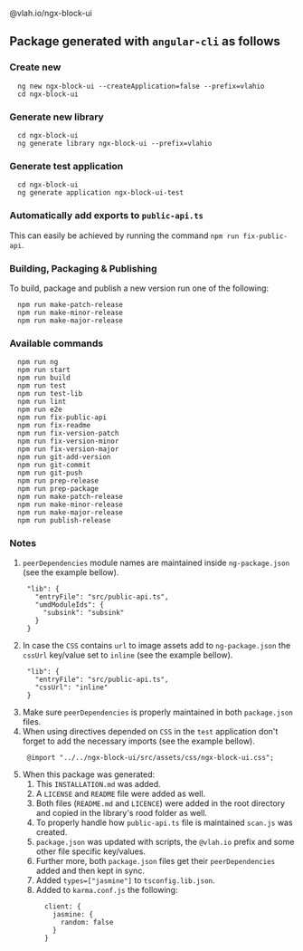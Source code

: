 @vlah.io/ngx-block-ui

Package generated with `angular-cli` as follows
----------------------------------------------------------

### Create new

```
  ng new ngx-block-ui --createApplication=false --prefix=vlahio
  cd ngx-block-ui
```

### Generate new library

```
  cd ngx-block-ui
  ng generate library ngx-block-ui --prefix=vlahio
```

### Generate test application

```
  cd ngx-block-ui
  ng generate application ngx-block-ui-test
```

### Automatically add exports to `public-api.ts`

This can easily be achieved by running the command `npm run fix-public-api`.

### Building, Packaging & Publishing

To build, package and publish a new version run one of the following:

```  
  npm run make-patch-release
  npm run make-minor-release
  npm run make-major-release
```

### Available commands

```
  npm run ng
  npm run start
  npm run build
  npm run test
  npm run test-lib
  npm run lint
  npm run e2e
  npm run fix-public-api
  npm run fix-readme
  npm run fix-version-patch
  npm run fix-version-minor
  npm run fix-version-major
  npm run git-add-version
  npm run git-commit
  npm run git-push
  npm run prep-release
  npm run prep-package
  npm run make-patch-release
  npm run make-minor-release
  npm run make-major-release
  npm run publish-release
```

### Notes

1. `peerDependencies` module names are maintained inside `ng-package.json` (see the example bellow).
   ```
    "lib": {
      "entryFile": "src/public-api.ts",
      "umdModuleIds": {
        "subsink": "subsink"
      }
    }
   ```
2. In case the `CSS` contains `url` to image assets add to `ng-package.json` the `cssUrl` key/value set to `inline` (see the example bellow).
   ```
    "lib": {
      "entryFile": "src/public-api.ts",
      "cssUrl": "inline"
    }
   ```
3. Make sure `peerDependencies` is properly maintained in both `package.json` files.
4. When using directives depended on `CSS` in the `test` application don't forget to add the necessary imports (see the example bellow).
   ```
    @import "../../ngx-block-ui/src/assets/css/ngx-block-ui.css";
   ```
5. When this package was generated:
   1. This `INSTALLATION.md` was added.
   2. A `LICENSE` and `README` file were added as well.
   3. Both files (`README.md` and `LICENCE`) were added in the root directory and copied in the library's rood folder as well.
   4. To properly handle how `public-api.ts` file is maintained `scan.js` was created.
   5. `package.json` was updated with scripts, the `@vlah.io` prefix and some other file specific key/values.
   6. Further more, both `package.json` files get their `peerDependencies` added and then kept in sync.
   7. Added `types=["jasmine"]` to `tsconfig.lib.json`.
   8. Added to `karma.conf.js` the following:
      ```
        client: {
          jasmine: {
            random: false
          }
        }
      ```
